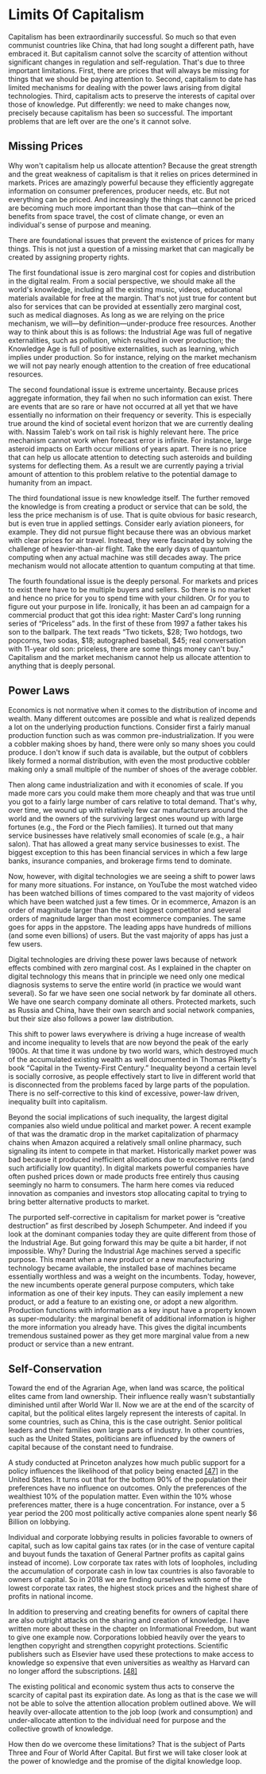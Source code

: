 # Limits Of Capitalism

Capitalism has been extraordinarily successful. So much so that even communist countries like China, that had long sought a different path, have embraced it. But capitalism cannot solve the scarcity of attention without significant changes in regulation and self-regulation. That&apos;s due to three important limitations. First, there are prices that will always be missing for things that we should be paying attention to. Second, capitalism to date has limited mechanisms for dealing with the power laws arising from digital technologies. Third, capitalism acts to preserve the interests of capital over those of knowledge. Put differently: we need to make changes now, precisely because capitalism has been so successful. The important problems that are left over are the one&apos;s it cannot solve.  

## Missing Prices

Why won&apos;t capitalism help us allocate attention? Because the great strength and the great weakness of capitalism is that it relies on prices determined in markets. Prices are amazingly powerful because they efficiently aggregate information on consumer preferences, producer needs, etc. But not everything can be priced. And increasingly the things that cannot be priced are becoming much more important than those that can&mdash;think of the benefits from space travel, the cost of climate change, or even an individual&apos;s sense of purpose and meaning.

There are foundational issues that prevent the existence of prices for many things. This is not just a question of a missing market that can magically be created by assigning property rights.

The first foundational issue is zero marginal cost for copies and distribution in the digital realm. From a social perspective, we should make all the world&apos;s knowledge, including all the existing music, videos, educational materials available for free at the margin. That&apos;s not just true for content but also for services that can be provided at essentially zero marginal cost, such as medical diagnoses. As long as we are relying on the price mechanism, we will&mdash;by definition&mdash;under-produce free resources. Another way to think about this is as follows: the Industrial Age was full of negative externalities, such as pollution, which resulted in over production; the Knowledge Age is full of positive externalities, such as learning, which implies under production. So for instance, relying on the market mechanism we will not pay nearly enough attention to the creation of free educational resources.  

The second foundational issue is extreme uncertainty. Because prices aggregate information, they fail when no such information can exist. There are events that are so rare or have not occurred at all yet that we have essentially no  information on their frequency or severity. This is especially true around the kind of societal event horizon that we are currently dealing with. Nassim Taleb&apos;s work on tail risk is highly relevant here. The price mechanism cannot work when forecast error is infinite. For instance, large asteroid impacts on Earth occur millions of years apart. There is no price that can help us allocate attention to detecting such asteroids and building systems for deflecting them. As a result we are currently paying a trivial amount of attention to this problem relative to the potential damage to humanity from an impact.

The third foundational issue is new knowledge itself. The further removed the knowledge is from creating a product or service that can be sold, the less the price mechanism is of use. That is quite obvious for basic research, but is even true in applied settings. Consider early aviation pioneers, for example. They did not pursue flight because there was an obvious market with clear prices for air travel. Instead, they were fascinated by solving the challenge of heavier-than-air flight. Take the early days of quantum computing when any actual machine was still decades away. The price mechanism would not allocate attention to quantum computing at that time.

The fourth foundational issue is the deeply personal. For markets and prices to exist there have to be multiple buyers and sellers. So there is no market and hence no price for you to spend time with your children. Or for you to figure out your purpose in life. Ironically, it has been an ad campaign for a commercial product that got this idea right: Master Card&apos;s long running series of &ldquo;Priceless&rdquo; ads. In the first of these from 1997 a father takes his son to the ballpark. The text reads &ldquo;Two tickets, $28; Two hotdogs, two popcorns, two sodas, $18; autographed baseball, $45; real conversation with 11-year old son: priceless, there are some things money can&apos;t buy.&rdquo; Capitalism and the market mechanism cannot help us allocate attention to anything that is deeply personal.   
    

## Power Laws

Economics is not normative when it comes to the distribution of income and wealth. Many different outcomes are possible and what is realized depends a lot on the underlying production functions. Consider first a fairly manual production function such as was common pre-industrialization. If you were a cobbler making shoes by hand, there were only so many shoes you could produce. I don&apos;t know if such data is available, but the output of cobblers likely formed a normal distribution, with even the most productive cobbler making only a small multiple of the number of shoes of the average cobbler.

Then along came industrialization and with it economies of scale. If you made more cars you could make them more cheaply and that was true until you got to a fairly large number of cars relative to total demand. That&apos;s why, over time, we wound up with relatively few car manufacturers around the world and the owners of the surviving largest ones wound up with large fortunes (e.g., the Ford or the Piech families). It turned out that many service businesses have relatively small economies of scale (e.g., a hair salon). That has allowed a great many service businesses to exist. The biggest exception to this has been financial services in which a few large banks, insurance companies, and brokerage firms tend to dominate.

Now, however, with digital technologies we are seeing a shift to power laws for many more situations. For instance, on YouTube the most watched video has been watched billions of times compared to the vast majority of videos which have been watched just a few times. Or in ecommerce, Amazon is an order of magnitude larger than the next biggest competitor and several orders of magnitude larger than most ecommerce companies. The same goes for apps in the appstore. The leading apps have hundreds of millions (and some even billions) of users. But the vast majority of apps has just a few users.

Digital technologies are driving these power laws because of network effects combined with zero marginal cost. As I explained in the chapter on digital technology this means that in principle we need only one medical diagnosis systems to serve the entire world (in practice we would want several). So far we have seen one social network by far dominate all others. We have one search company dominate all others. Protected markets, such as Russia and China, have their own search and social network companies, but their size also follows a power law distribution.  

This shift to power laws everywhere is driving a huge increase of wealth and income inequality to levels that are now beyond the peak of the early 1900s. At that time it was undone by two world wars, which destroyed much of the accumulated existing wealth as well documented in Thomas Piketty&apos;s book &ldquo;Capital in the Twenty-First Century.&rdquo; Inequality beyond a certain level is socially corrosive, as people effectively start to live in different world that is disconnected from the problems faced by large parts of the population. There is no self-corrective to this kind of excessive, power-law driven, inequality built into capitalism.  

Beyond the social implications of such inequality, the largest digital companies also wield undue political and market power. A recent example of that was the dramatic drop in the market capitalization of pharmacy chains when Amazon acquired a relatively small online pharmacy, such signaling its intent to compete in that market. Historically market power was bad because it produced inefficient allocations due to excessive rents (and such artificially low quantity). In digital markets powerful companies have often pushed prices down or made products free entirely thus causing seemingly no harm to consumers. The harm here comes via reduced innovation as companies and investors stop allocating capital to trying to bring better alternative products to market. 

The purported self-corrective in capitalism for market power is &ldquo;creative destruction&rdquo; as first described by Joseph Schumpeter. And indeed if you look at the dominant companies today they are quite different from those of the Industrial Age. But going forward this may be quite a bit harder, if not impossible. Why? During the Industrial Age machines served a specific purpose. This meant when a new product or a new manufacturing technology became available, the installed base of machines became essentially worthless and was a weight on the incumbents. Today, however, the new incumbents operate general purpose computers, which take information as one of their key inputs. They can easily implement a new product, or add a feature to an existing one, or adopt a new algorithm. Production functions with information as a key input have a property known as super-modularity: the marginal benefit of additional information is higher the more information you already have. This gives the digital incumbents tremendous sustained power as they get more marginal value from a new product or service than a new entrant.  


## Self-Conservation

Toward the end of the Agrarian Age, when land was scarce, the political elites came from land ownership. Their influence really wasn&apos;t substantially diminished until after World War II. Now we are at the end of the scarcity of capital, but the political elites largely represent the interests of capital. In some countries, such as China, this is the case outright. Senior political leaders and their families own large parts of industry. In other countries, such as the United States, politicians are influenced by the owners of capital because of the constant need to fundraise.

A study conducted at Princeton analyzes how much public support for a policy influences the likelihood of that policy being enacted [[47]](/References.md#ref-PRN) in the United States. It turns out that for the bottom 90% of the population their preferences have no influence on outcomes. Only the preferences of the wealthiest 10% of the population matter. Even within the 10% whose preferences matter, there is a huge concentration. For instance, over a 5 year period the 200 most politically active companies alone spent nearly $6 Billion on lobbying.

Individual and corporate lobbying results in policies favorable to owners of capital, such as low capital gains tax rates (or in the case of venture capital and buyout funds the taxation of General Partner profits as capital gains instead of income). Low corporate tax rates with lots of loopholes, including the accumulation of corporate cash in low tax countries is also favorable to owners of capital. So in 2018 we are finding ourselves with some of the lowest corporate tax rates, the highest stock prices and the highest share of profits in national income. 

In addition to preserving and creating benefits for owners of capital there are also outright attacks on the sharing and creation of knowledge. I have written more about these in the chapter on Informational Freedom, but want to give one example now. Corporations lobbied heavily over the years to lengthen copyright and strengthen copyright protections. Scientific publishers such as Elsevier have used these protections to make access to knowledge so expensive that even universities as wealthy as Harvard can no longer afford the subscriptions. [[48]](/References.md#ref-GUAR2)

The existing political and economic system thus acts to conserve the scarcity of capital past its expiration date. As long as that is the case we will not be able to solve the attention allocation problem outlined above. We will heavily over-allocate attention to the job loop (work and consumption) and under-allocate attention to the individual need for purpose and the collective growth of knowledge.  

How then do we overcome these limitations? That is the subject of Parts Three and Four of World After Capital. But first we will take closer look at the power of knowledge and the promise of the digital knowledge loop.
